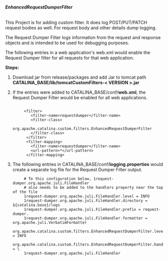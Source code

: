 ###### **EnhancedRequestDumperFilter**

This Project is for adding custom filter. It does log POST/PUT/PATCH request bodies as well. For request body and other details dump logging.

The Request Dumper Filter logs information from the request and response objects and is intended to be used for debugging purposes.

The following entries in a web application's web.xml would enable the Request Dumper filter for all requests for that web application.

**Steps:**

1. Download jar from release/packages and add Jar to tomcat path **CATALINA_BASE/lib/tomcatCustomFilters-< VERSION >.jar** 

2. If the entries were added to CATALINA_BASE/conf/**web.xml**, the Request Dumper Filter would be enabled for all web applications.

    ```
    
         <filter>
            <filter-name>requestdumper</filter-name>
            <filter-class>
                org.apache.catalina.custom.filters.EnhancedRequestDumperFilter
            </filter-class>
          </filter>
          <filter-mapping>
            <filter-name>requestdumper</filter-name>
            <url-pattern>*</url-pattern>
          </filter-mapping>
    
    ```

3. The following entries in CATALINA_BASE/conf/**logging.properties** would create a separate log file for the Request Dumper Filter output.
    
    ```
         # To this configuration below, 1request-dumper.org.apache.juli.FileHandler
         # also needs to be added to the handlers property near the top of the file
         1request-dumper.org.apache.juli.FileHandler.level = INFO
         1request-dumper.org.apache.juli.FileHandler.directory = ${catalina.base}/logs
         1request-dumper.org.apache.juli.FileHandler.prefix = request-dumper.
         1request-dumper.org.apache.juli.FileHandler.formatter = org.apache.juli.VerbatimFormatter
         org.apache.catalina.custom.filters.EnhancedRequestDumperFilter.level = INFO
         org.apache.catalina.custom.filters.EnhancedRequestDumperFilter.handlers = \
         1request-dumper.org.apache.juli.FileHandler
    ```